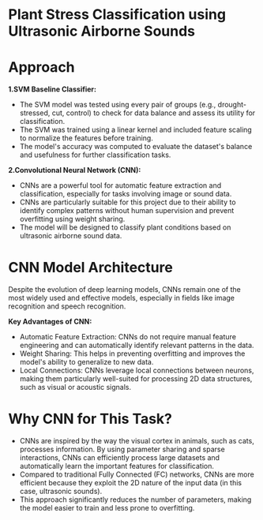 # Plant Stress Classification using Ultrasonic Airborne Sounds  
# **Approach**  
**1.SVM Baseline Classifier:**
- The SVM model was tested using every pair of groups (e.g., drought-stressed, cut, control) to check for data balance and assess its utility for classification.
- The SVM was trained using a linear kernel and included feature scaling to normalize the features before training.
- The model's accuracy was computed to evaluate the dataset's balance and usefulness for further classification tasks.

**2.Convolutional Neural Network (CNN):**

- CNNs are a powerful tool for automatic feature extraction and classification, especially for tasks involving image or sound data.
- CNNs are particularly suitable for this project due to their ability to identify complex patterns without human supervision and prevent overfitting using weight sharing.
- The model will be designed to classify plant conditions based on ultrasonic airborne sound data.

# CNN Model Architecture
Despite the evolution of deep learning models, CNNs remain one of the most widely used and effective models, especially in fields like image recognition and speech recognition.

**Key Advantages of CNN:**
- Automatic Feature Extraction: CNNs do not require manual feature engineering and can automatically identify relevant patterns in the data.
- Weight Sharing: This helps in preventing overfitting and improves the model's ability to generalize to new data.
- Local Connections: CNNs leverage local connections between neurons, making them particularly well-suited for processing 2D data structures, such as visual or acoustic signals.
# Why CNN for This Task?
- CNNs are inspired by the way the visual cortex in animals, such as cats, processes information. By using parameter sharing and sparse interactions, CNNs can efficiently process large datasets and automatically learn the important features for classification.
- Compared to traditional Fully Connected (FC) networks, CNNs are more efficient because they exploit the 2D nature of the input data (in this case, ultrasonic sounds).
- This approach significantly reduces the number of parameters, making the model easier to train and less prone to overfitting.
